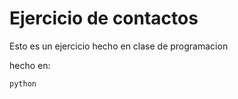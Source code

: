 <h1>Ejercicio de contactos</h1>
<p>Esto es un ejercicio hecho en clase de programacion</p>
<p>hecho en: </p>

```python```
